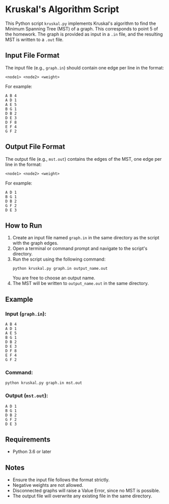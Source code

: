 # Kruskal's Algorithm Script

This Python script `kruskal.py` implements Kruskal's algorithm to find the Minimum Spanning Tree (MST) of a graph. This corresponds to point 5 of the homework. The graph is provided as input in a `.in` file, and the resulting MST is written to a `.out` file.

## Input File Format
The input file (e.g., `graph.in`) should contain one edge per line in the format:
```
<node1> <node2> <weight>
```
For example:
```
A B 4
A D 1
A E 5
B G 1
D B 2
D E 3
D F 8
E F 4
G F 2
```

## Output File Format
The output file (e.g., `mst.out`) contains the edges of the MST, one edge per line in the format:
```
<node1> <node2> <weight>
```
For example:
```
A D 1
B G 1
D B 2
G F 2
D E 3
```

## How to Run
1. Create an input file named `graph.in` in the same directory as the script with the graph edges.
2. Open a terminal or command prompt and navigate to the script's directory.
3. Run the script using the following command:
   ```
   python kruskal.py graph.in output_name.out
   ```
   You are free to choose an output name.
4. The MST will be written to `output_name.out` in the same directory.

## Example
### Input (`graph.in`):
```
A B 4
A D 1
A E 5
B G 1
D B 2
D E 3
D F 8
E F 4
G F 2
```

### Command:
```
python kruskal.py graph.in mst.out
```

### Output (`mst.out`):
```
A D 1
B G 1
D B 2
G F 2
D E 3
```

## Requirements
- Python 3.6 or later

## Notes
- Ensure the input file follows the format strictly.
- Negative weights are not allowed.
- Disconnected graphs will raise a Value Error, since no MST is possible.
- The output file will overwrite any existing file in the same directory.